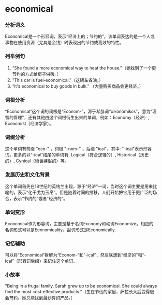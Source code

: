 # economical

### 分析词义

  

Economical是一个形容词，表示“经济上的；节约的”。该单词表达的是一个人或事物在使用资源（尤其是金钱）时表现出的节约或高效的特性。

  

### 列举例句

  

1.  "She found a more economical way to heat the house."（她找到了一个更节约的方式给房子供暖。）
2.  "This car is fuel-economical."（这辆车省油。）
3.  "It's economical to buy goods in bulk." （大量购买商品会更经济。）

  

### 词根分析

  

“Economical”这个词的词根是“Econom-”，源于希腊词“oikonomikos”，意为“理智的管理”，还有其他由这个词根衍生出来的单词，例如：Economy（经济）, Economist（经济学家）。

  

### 词缀分析

  

这个单词有前缀 "eco-" ，词根 "-nom-" ，后缀 "ical"，其中: "-ical"表示形容词。更多的以“-ical”结尾的单词有: Logical（符合逻辑的）, Historical（历史的）, Cynical（愤世嫉俗的）等。

  

### 发展历史和文化背景

  

这个单词首先在18世纪的英格兰出现，源于“经济”一词，当时这个词主要是用来比喻的，表示“化干戈为玉帛”。但是随着时间的推移，人们开始把它用于更广泛的场合，表示“节约的”或者”经济的“。

  

### 单词变形

  

Economical作为形容词，主要是基于名词Economy和动词Economize。相应的名词形式可以是Economicality，副词形式是Economically.

  

### 记忆辅助

  

可以将“Economical”拆解为“Econom-”和“-ical”，然后联想到“经济的”和“-ical”（形容词后缀）来记住这个单词。

  

### 小故事

  

"Being in a frugal family, Sarah grew up to be economical. She could always find the most cost-effective products."（生在节俭的家庭，萨拉长大后变得很会节约。她总能找到最划算的产品。）
